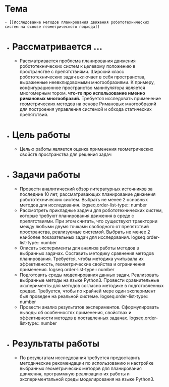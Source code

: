 # Тема
	- [[Исследование методов планирования движения робототехнических систем на основе геометрического подхода]]
- # Рассматривается ...
	- Рассматривается проблема планирования движения робототехнических систем к целевому положению в пространстве с препятствиями. Широкий класс робототехнических задач включает в себя пространства, выраженные неевклидовомыми многообразиями. К примеру, конфигурационное пространство манипулятора является многомерным тором. __что-то про использование именно римановых многообразий.__ Требуется исследовать применение геометрических методов на основе Римановых многообразий для построения управления системой и обхода статических препятствий.
- # Цель работы
	- Целью работы является оценка применения геометрических свойств пространства для решения задач
- # Задачи работы
	- Провести аналитический обзор литературных источников за последние 10 лет, рассматривающих планирование движения робототехнических систем. Выбрать не менее 2 основных методов для исследования.
	  logseq.order-list-type:: number
	- Рассмотреть прикладные задачи для робототехнических систем, которые требуют планирования движения в среде с препятствиями. При этом считать, что существуют траектории между любыми двумя точками свободного от препятствий пространства, реализуемые системой. Выбрать не менее 2 наиболее показательных задач для исследования.
	  logseq.order-list-type:: number
	- Описать эксперименты для анализа работы методов в выбранных задачах. Составить методику сравнения методов планирования. Требуется, чтобы методика учитывала их эффективность, геометрические свойства и ограничения применения.
	  logseq.order-list-type:: number
	- Подготовить среды моделирования данных задач. Реализовать выбранные методы на языке Python3. Провести сравнительные эксперименты для методов согласно методике в подготовленных средах. Требуется, чтобы по крайней мере один эксперимент был проведен на реальной системе.
	  logseq.order-list-type:: number
	- Провести анализ результатов экспериментов. Сформулировать выводы об особенностях применения, свойствах и эффективности методов в поставленных задачах.
	  logseq.order-list-type:: number
- # Результаты работы
	- По результатам исследования требуется предоставить методические рекомендации по использованию и настройке выбранных геометрических методов для планирования движения, программную реализацию их работы и экспериментальной среды моделирования на языке Python3.